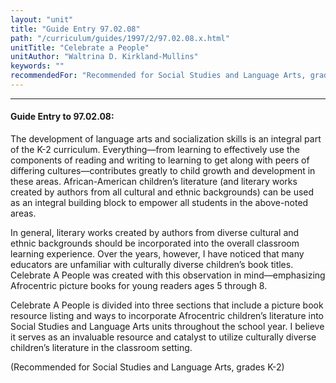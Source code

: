 ```yaml
---
layout: "unit"
title: "Guide Entry 97.02.08"
path: "/curriculum/guides/1997/2/97.02.08.x.html"
unitTitle: "Celebrate a People"
unitAuthor: "Waltrina D. Kirkland-Mullins"
keywords: ""
recommendedFor: "Recommended for Social Studies and Language Arts, grades K-2"
---
```

<body>
<hr/>
 <h4>
  Guide Entry to 97.02.08:
 </h4>
 The development of language arts and socialization skills is an integral part of the K-2 curriculum. Everything—from learning to effectively use the components of reading and writing to learning to get along with peers of differing cultures—contributes greatly to child growth and development in these areas. African-American children’s literature (and literary works created by authors from all cultural and ethnic backgrounds) can be used as an integral building block to empower all students in the above-noted areas.
 <p>
  In general, literary works created by authors from diverse cultural and ethnic backgrounds should be incorporated into the overall classroom learning experience. Over the years, however, I have noticed that many educators are unfamiliar with culturally diverse children’s book titles. Celebrate A People was created with this observation in mind—emphasizing Afrocentric picture books for young readers ages 5 through 8.
 </p>
 <p>
  Celebrate A People is divided into three sections that include a picture book resource listing and ways to incorporate Afrocentric children’s literature into Social Studies and Language Arts units throughout the school year. I believe it serves as an invaluable resource and catalyst to utilize culturally diverse children’s literature in the classroom setting.
 </p>
 <p>
  (Recommended for Social Studies and Language Arts, grades K-2)
 </p>

</body>